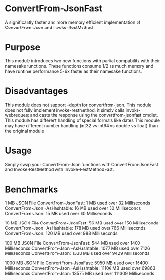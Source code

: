 # ConvertFrom-JsonFast
A significantly faster and more memory efficient implementation of ConvertFrom-Json and Invoke-RestMethod

# Purpose
This module introduces two new functions with partial compability with their namesake functions. These functions consume 1/2 as much memory and have runtime performance 5-6x faster as their namesake functions.

# Disadvantages
This module does not support -depth for convertfrom-json.
This module does not fully implement invoke-restmethod, it simply calls invoke-webrequest and casts the response using the convertfrom-jsonfast cmdlet.
This module has different handling of special formats like dates
This module may have different number handling (int32 vs int64 vs double vs float) than the original module

# Usage
Simply swap your ConvertFrom-Json functions with ConvertFrom-JsonFast and Invoke-RestMethod with Invoke-RestMethodFast.

# Benchmarks

1 MB JSON File
ConvertFrom-JsonFast: 1 MB used over 32 Milliseconds
ConvertFrom-Json -AsHashtable: 16 MB used over 50 Milliseconds
ConvertFrom-Json: 15 MB used over 60 Milliseconds

10 MB JSON File
ConvertFrom-JsonFast: 56 MB used over 150 Milliseconds
ConvertFrom-Json -AsHashtable: 178 MB used over 766 Milliseconds
ConvertFrom-Json: 120 MB used over 988 Milliseconds

100 MB JSON File
ConvertFrom-JsonFast: 544 MB used over 1400 Milliseconds
ConvertFrom-Json -AsHashtable: 1077 MB used over 7126 Milliseconds
ConvertFrom-Json: 1330 MB used over 9429 Milliseconds

1000 MB JSON File
ConvertFrom-JsonFast: 5950 MB used over 16400 Milliseconds
ConvertFrom-Json -AsHashtable: 11106 MB used over 69863 Milliseconds
ConvertFrom-Json: 13575 MB used over 111309 Milliseconds
